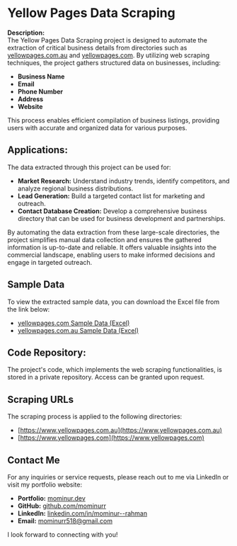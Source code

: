 
# Yellow Pages Data Scraping

**Description:**  
The Yellow Pages Data Scraping project is designed to automate the extraction of critical business details from directories such as [yellowpages.com.au](https://www.yellowpages.com.au) and [yellowpages.com](https://www.yellowpages.com). By utilizing web scraping techniques, the project gathers structured data on businesses, including:

- **Business Name**
- **Email**
- **Phone Number**
- **Address**
- **Website**

This process enables efficient compilation of business listings, providing users with accurate and organized data for various purposes.

## Applications:
The data extracted through this project can be used for:

- **Market Research:** Understand industry trends, identify competitors, and analyze regional business distributions.
- **Lead Generation:** Build a targeted contact list for marketing and outreach.
- **Contact Database Creation:** Develop a comprehensive business directory that can be used for business development and partnerships.

By automating the data extraction from these large-scale directories, the project simplifies manual data collection and ensures the gathered information is up-to-date and reliable. It offers valuable insights into the commercial landscape, enabling users to make informed decisions and engage in targeted outreach.

## Sample Data
To view the extracted sample data, you can download the Excel file from the link below:

- [yellowpages.com Sample Data (Excel)](yellowpages.com_sample_data.xlsx)
- [yellowpages.com.au Sample Data (Excel)](yellowpages.com.au_sample_data.xlsx)

## Code Repository:
The project's code, which implements the web scraping functionalities, is stored in a private repository. Access can be granted upon request.

## Scraping URLs
The scraping process is applied to the following directories:

- [https://www.yellowpages.com.au](https://www.yellowpages.com.au)
- [https://www.yellowpages.com](https://www.yellowpages.com)

## Contact Me

For any inquiries or service requests, please reach out to me via LinkedIn or visit my portfolio website:

- **Portfolio:** [mominur.dev](https://mominur.dev)
- **GitHub:** [github.com/mominurr](https://github.com/mominurr)
- **LinkedIn:** [linkedin.com/in/mominur--rahman](https://www.linkedin.com/in/mominur--rahman/)
- **Email:** mominurr518@gmail.com

I look forward to connecting with you!
